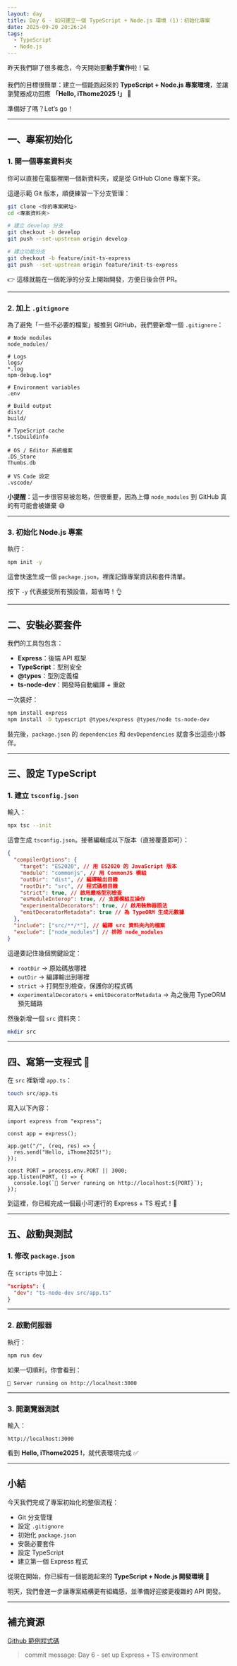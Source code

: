 ```yaml
---
layout: day
title: Day 6 - 如何建立一個 TypeScript + Node.js 環境 (1)：初始化專案
date: 2025-09-20 20:26:24
tags:
  - TypeScript
  - Node.js
---
```


昨天我們聊了很多概念，今天開始要**動手實作**啦！💻

我們的目標很簡單：建立一個能跑起來的 **TypeScript + Node.js 專案環境**，並讓瀏覽器成功回應 **「Hello, iThome2025 !」** 🚀

準備好了嗎？Let’s go！

<!-- more -->

---

## 一、專案初始化

### 1. 開一個專案資料夾

你可以直接在電腦裡開一個新資料夾，或是從 GitHub Clone 專案下來。

這邊示範 Git 版本，順便練習一下分支管理：

```bash
git clone <你的專案網址>
cd <專案資料夾>

# 建立 develop 分支
git checkout -b develop
git push --set-upstream origin develop

# 建立功能分支
git checkout -b feature/init-ts-express
git push --set-upstream origin feature/init-ts-express

```

👉 這樣就能在一個乾淨的分支上開始開發，方便日後合併 PR。

---

### 2. 加上 `.gitignore`

為了避免「一些不必要的檔案」被推到 GitHub，我們要新增一個 `.gitignore`：

```
# Node modules
node_modules/

# Logs
logs/
*.log
npm-debug.log*

# Environment variables
.env

# Build output
dist/
build/

# TypeScript cache
*.tsbuildinfo

# OS / Editor 系統檔案
.DS_Store
Thumbs.db

# VS Code 設定
.vscode/

```

**小提醒**：這一步很容易被忽略，但很重要，因為上傳 `node_modules` 到 GitHub 真的有可能會被嫌棄 😅

---

### 3. 初始化 Node.js 專案

執行：

```bash
npm init -y

```

這會快速生成一個 `package.json`，裡面記錄專案資訊和套件清單。

按下 `-y` 代表接受所有預設值，超省時！👌

---

## 二、安裝必要套件

我們的工具包包含：

- **Express**：後端 API 框架
- **TypeScript**：型別安全
- **@types**：型別定義檔
- **ts-node-dev**：開發時自動編譯 + 重啟

一次裝好：

```bash
npm install express
npm install -D typescript @types/express @types/node ts-node-dev

```

裝完後，`package.json` 的 `dependencies` 和 `devDependencies` 就會多出這些小夥伴。

---

## 三、設定 TypeScript

### 1. 建立 `tsconfig.json`

輸入：

```bash
npx tsc --init

```

這會生成 `tsconfig.json`。接著編輯成以下版本（直接覆蓋即可）：

```json
{
  "compilerOptions": {
    "target": "ES2020", // 用 ES2020 的 JavaScript 版本
    "module": "commonjs", // 用 CommonJS 模組
    "outDir": "dist", // 編譯輸出目錄
    "rootDir": "src", // 程式碼根目錄
    "strict": true, // 啟用嚴格型別檢查
    "esModuleInterop": true, // 支援模組互操作
    "experimentalDecorators": true, // 啟用裝飾器語法
    "emitDecoratorMetadata": true // 為 TypeORM 生成元數據
  },
  "include": ["src/**/*"], // 編譯 src 資料夾內的檔案
  "exclude": ["node_modules"] // 排除 node_modules
}
```

這邊要記住幾個關鍵設定：

- `rootDir` → 原始碼放哪裡
- `outDir` → 編譯輸出到哪裡
- `strict` → 打開型別檢查，保護你的程式碼
- `experimentalDecorators` + `emitDecoratorMetadata` → 為之後用 TypeORM 預先鋪路

然後新增一個 `src` 資料夾：

```bash
mkdir src

```

---

## 四、寫第一支程式 🚀

在 `src` 裡新增 `app.ts`：

```bash
touch src/app.ts

```

寫入以下內容：

```tsx
import express from "express";

const app = express();

app.get("/", (req, res) => {
  res.send("Hello, iThome2025!");
});

const PORT = process.env.PORT || 3000;
app.listen(PORT, () => {
  console.log(`🚀 Server running on http://localhost:${PORT}`);
});
```

到這裡，你已經完成一個最小可運行的 Express + TS 程式！🎉

---

## 五、啟動與測試

### 1. 修改 `package.json`

在 `scripts` 中加上：

```json
"scripts": {
  "dev": "ts-node-dev src/app.ts"
}

```

---

### 2. 啟動伺服器

執行：

```bash
npm run dev

```

如果一切順利，你會看到：

```
🚀 Server running on http://localhost:3000

```

---

### 3. 開瀏覽器測試

輸入：

```
http://localhost:3000

```

看到 **Hello, iThome2025 !**，就代表環境完成 ✅

---

## 小結

今天我們完成了專案初始化的整個流程：

- Git 分支管理
- 設定 `.gitignore`
- 初始化 `package.json`
- 安裝必要套件
- 設定 TypeScript
- 建立第一個 Express 程式

從現在開始，你已經有一個能跑起來的 **TypeScript + Node.js 開發環境** 🎯

明天，我們會進一步讓專案結構更有組織感，並準備好迎接更複雜的 API 開發。

---

## 補充資源

[Github 範例程式碼](https://github.com/ArvinYang1925/iThome2025-node-ts/tree/feature/init-ts-express)

> commit message: Day 6 - set up Express + TS environment
